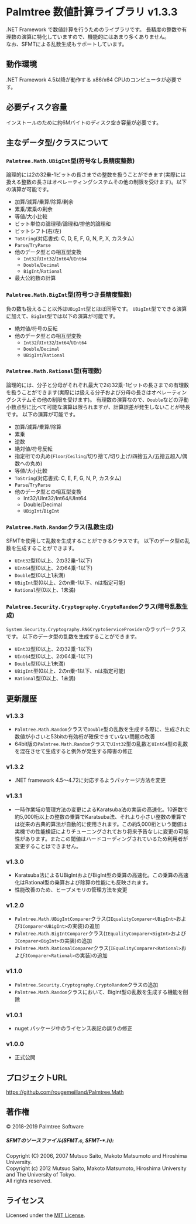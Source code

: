 Palmtree 数値計算ライブラリ v1.3.3
=================================
.NET Framework で数値計算を行うためのライブラリです。
長精度の整数や有理数の演算に特化していますので、機能的にはあまり多くありません。  
なお、SFMTによる乱数生成もサポートしています。
 
動作環境
--------
.NET Framework 4.5以降が動作する x86/x64 CPUのコンピュータが必要です。

必要ディスク容量
----------------
インストールのために約6Mバイトのディスク空き容量が必要です。

主なデータ型/クラスについて
-------------------------
### `Palmtree.Math.UBigInt`型(符号なし長精度整数) ###
論理的には2の32乗-1ビットの長さまでの整数を扱うことができます(実際には扱える整数の長さはオペレーティングシステムその他の制限を受けます)。以下の演算が可能です。
* 加算/減算/乗算/除算/剰余
* 累乗/累乗の剰余
* 等値/大小比較
* ビット単位の論理積/論理和/排他的論理和
* ビットシフト(右/左)
* `ToString`(対応書式: C, D, E, F, G, N, P, X, カスタム)
* `Parse`/`TryParse`
* 他のデータ型との相互型変換
  * `Int32`/`UInt32`/`Int64`/`UInt64`
  * `Double`/`Decimal`
  * `BigInt`/`Rational`
* 最大公約数の計算

### `Palmtree.Math.BigInt`型(符号つき長精度整数) ###
負の数も扱えること以外は`UBigInt`型とほぼ同等です。
`UBigInt`型でできる演算に加えて、`BigInt`型では以下の演算が可能です。
* 絶対値/符号の反転
* 他のデータ型との相互型変換
  * `Int32`/`UInt32`/`Int64`/`UInt64`
  * `Double`/`Decimal`
  * `UBigInt`/`Rational`

### `Palmtree.Math.Rational`型(有理数) ###
論理的には、分子と分母がそれぞれ最大で2の32乗-1ビットの長さまでの有理数を扱うことができます(実際には扱える分子および分母の長さはオペレーティングシステムその他の制限を受けます)。
有理数の演算なので、`Double`などの浮動小数点型に比べて可能な演算は限られますが、計算誤差が発生しないことが特長です。
以下の演算が可能です。
* 加算/減算/乗算/除算
* 累乗
* 逆数
* 絶対値/符号反転
* 指定桁での丸め(`Floor`/`Ceiling`/切り捨て/切り上げ/四捨五入/五捨五超入/偶数への丸め)
* 等値/大小比較
* `ToString`(対応書式: C, E, F, G, N, P, カスタム)
* `Parse`/`TryParse`
* 他のデータ型との相互型変換
  * Int32/UInt32/Int64/UInt64
  * Double/Decimal
  * `UBigInt`/`BigInt`

### `Palmtree.Math.Random`クラス(乱数生成) ###
SFMTを使用して乱数を生成することができるクラスです。
以下のデータ型の乱数を生成することができます。
* `UInt32`型(0以上、2の32乗-1以下)
* `UInt64`型(0以上、2の64乗-1以下)
* `Double`型(0以上1未満)
* `UBigInt`型(0以上、2のn乗-1以下、nは指定可能)
* `Rational`型(0以上、1未満)
 
### `Palmtree.Security.Cryptography.CryptoRandom`クラス(暗号乱数生成) ###
`System.Security.Cryptography.RNGCryptoServiceProvider`のラッパークラスです。
以下のデータ型の乱数を生成することができます。
* `UInt32`型(0以上、2の32乗-1以下)
* `UInt64`型(0以上、2の64乗-1以下)
* `Double`型(0以上1未満)
* `UBigInt`型(0以上、2のn乗-1以下、nは指定可能)
* `Rational`型(0以上、1未満)
 
更新履歴
--------
### v1.3.3 ###
* `Palmtree.Math.Random`クラスで`Double`型の乱数を生成する際に、生成された数値が小さいと53bitの有効桁が確保できていない問題の改善
* 64bit版の`Palmtree.Math.Random`クラスで`UInt32`型の乱数と`UInt64`型の乱数を混在させて生成すると例外が発生する障害の修正
### v1.3.2 ###
* .NET framework 4.5～4.72に対応するようパッケージ方法を変更
### v1.3.1 ###
* 一時作業域の管理方法の変更によるKaratsuba法の実装の高速化。10進数で約5,000桁以上の整数の乗算でKaratsuba法、それより小さい整数の乗算では従来の古典的算法が自動的に使用されます。この約5,000桁という閾値は実機での性能検証によりチューニングされており将来予告なしに変更の可能性があります。またこの閾値はハードコーディングされているため利用者が変更することはできません。
### v1.3.0 ###
* Karatsuba法によるUBigIntおよびBigInt型の乗算の高速化。この乗算の高速化はRational型の乗算および除算の性能にも反映されます。
* 性能改善のため、ヒープメモリの管理方法を変更
### v1.2.0 ###
* `Palmtree.Math.UBigIntComparer`クラス(`IEqualityComparer<UBigInt>`および`IComparer<UBigInt>`の実装)の追加
* `Palmtree.Math.BigIntComparer`クラス(`IEqualityComparer<BigInt>`および`IComparer<BigInt>`の実装)の追加
* `Palmtree.Math.RationalComparer`クラス(`IEqualityComparer<Rational>`および`IComparer<Rational>`の実装)の追加
### v1.1.0 ###
* `Palmtree.Security.Cryptography.CryptoRandom`クラスの追加
* `Palmtree.Math.Random`クラスにおいて、BigInt型の乱数を生成する機能を削除
### v1.0.1 ###
* nuget パッケージ中のライセンス表記の誤りの修正
### v1.0.0 ###
* 正式公開

プロジェクトURL
--------------
https://github.com/rougemeilland/Palmtree.Math

著作権
------
&copy; 2018-2019 Palmtree Software

##### SFMTのソースファイル(SFMT.c, SFMT-*.h): #####
Copyright (C) 2006, 2007 Mutsuo Saito, Makoto Matsumoto and Hiroshima  University.  
Copyright (c) 2012 Mutsuo Saito, Makoto Matsumoto, Hiroshima University  and The University of Tokyo.  
All rights reserved.

ライセンス
----------
Licensed under the [MIT License][mit].
 
[MIT]: http://www.opensource.org/licenses/mit-license.php
